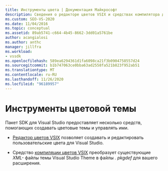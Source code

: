 ```yaml
---
title: Инструменты цвета | Документация Майкрософт
description: Сведения о редакторе цветов VSIX и средствах компилятора для цветов VSIX, предоставляемых в пакете SDK для Visual Studio, которые помогают создавать цветовые темы и управлять ими.
ms.custom: SEO-VS-2020
ms.date: 11/04/2016
ms.topic: conceptual
ms.assetid: 89ab5741-c664-4b45-8662-3dd01a5761be
author: acangialosi
ms.author: anthc
manager: jillfra
ms.workload:
- vssdk
ms.openlocfilehash: 589ea6294361d1fa6098ca21f3b0904758557d24
ms.sourcegitcommit: b1b747063ce0bba63ad2558fa521b823f952ab51
ms.translationtype: MT
ms.contentlocale: ru-RU
ms.lasthandoff: 11/26/2020
ms.locfileid: "96189957"
---
```

# <a name="color-theme-tools"></a>Инструменты цветовой темы
Пакет SDK для Visual Studio предоставляет несколько средств, помогающих создавать цветовые темы и управлять ими.

- [Редактор цветов VSIX](../../extensibility/internals/vsix-color-editor.md) позволяет создавать и редактировать пользовательские цвета для Visual Studio.

- Средство [компиляции цветов VSIX](../../extensibility/internals/vsix-color-compiler.md) преобразует существующие *XML-* файлы темы Visual Studio Theme в файлы *. pkgdef* для вашего расширения.
